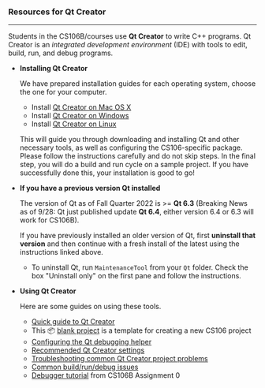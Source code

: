 ### Resources for Qt Creator

***

Students in the CS106B/courses use **Qt Creator** to write C++ programs. Qt Creator is an *integrated development environment* (IDE) with tools to edit, build, run, and debug programs.

- **Installing Qt Creator**

  We have prepared installation guides for each operating system, choose the one for your computer.

  - Install [Qt Creator on Mac OS X](https://web.stanford.edu/dept/cs_edu/resources/qt/install-mac)
  - Install [Qt Creator on Windows](./Install_Qt_Creator_on_Windows.md)
  - Install [Qt Creator on Linux](https://web.stanford.edu/dept/cs_edu/resources/qt/install-linux)

  This will guide you through downloading and installing Qt and other necessary tools, as well as configuring the CS106-specific package. Please follow the instructions carefully and do not skip steps. In the final step, you will do a build and run cycle on a sample project. If you have successfully done this, your installation is good to go!

- **If you have a previous version Qt installed**

  The version of Qt as of Fall Quarter 2022 is >= **Qt 6.3** (Breaking News as of 9/28: Qt just published update **Qt 6.4**, either version 6.4 or 6.3 will work for CS106B).

  If you have previously installed an older version of Qt, first **uninstall that version** and then continue with a fresh install of the latest using the instructions linked above.

  - To uninstall Qt, run `MaintenanceTool` from your `Qt` folder. Check the box "Uninstall only" on the first pane and follow the instructions.

- **Using Qt Creator**

  Here are some guides on using these tools.

  - [Quick guide to Qt Creator](./Basic_of_using_Qt_Creator.md)
  - This 📦 [blank project](./BlankProject.zip) is a template for creating a new CS106 project
  - [Configuring the Qt debugging helper](./Viewing_Stanford_collections_in_the_debugger.md)
  - [Recommended Qt Creator settings](./Recommended_Settings_for_Qt_Creator.md)
  - [Troubleshooting common Qt Creator project problems](./Troubleshooting_Qt_Creator_project_issues.md)
  - [Common build/run/debug issues](./Common_Build_Run_Debug_Issues.md)
  - [Debugger tutorial](./DebuggerTutorial.pdf) from CS106B Assignment 0